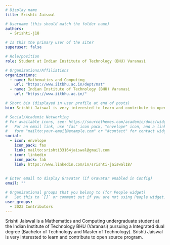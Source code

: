 ```yaml
---
# Display name
title: Srishti Jaiswal

# Username (this should match the folder name)
authors:
  - Srishti-j18

# Is this the primary user of the site?
superuser: false

# Role/position
role: Student at Indian Institute of Technology (BHU) Varanasi

# Organizations/Affiliations
organizations:
  - name: Mathematics and Computing
    url: "https://www.iitbhu.ac.in/dept/mat"
  - name: Indian Institute of Technology (BHU) Varanasi
    url: "https://www.iitbhu.ac.in/"

# Short bio (displayed in user profile at end of posts)
bio: Srishti Jaiswal is very interested to learn and contribute to open source program "Summer of Reproducibility-23".

# Social/Academic Networking
# For available icons, see: https://sourcethemes.com/academic/docs/widgets/#icons
#   For an email link, use "fas" icon pack, "envelope" icon, and a link in the
#   form "mailto:your-email@example.com" or "#contact" for contact widget.
social:
  - icon: envelope
    icon_pack: fas
    link: mailto:srishti33164jaiswal@gmail.com
  - icon: linkedin
    icon_pack: fab
    link: https://www.linkedin.com/in/srishti-jaiswal18/
    
    
# Enter email to display Gravatar (if Gravatar enabled in Config)
email: ""

# Organizational groups that you belong to (for People widget)
#   Set this to `[]` or comment out if you are not using People widget.
user_groups:
  - 2023 Contributors
---
```


Srishti Jaiswal is a Mathematics and Computing undergraduate student at the Indian Institute of Technology BHU (Varanasi) pursuing a Integrated dual degree (Bachelor of Technology and Master of Technology). Srishti Jaiswal is very interested to learn and contribute to open source program.
